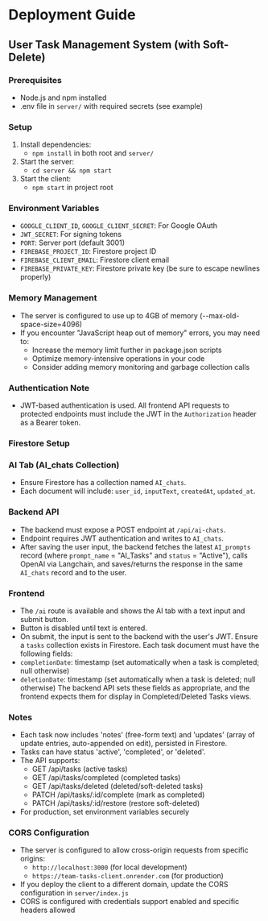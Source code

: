 # Deployment Guide

## User Task Management System (with Soft-Delete)

### Prerequisites
- Node.js and npm installed
- .env file in `server/` with required secrets (see example)

### Setup
1. Install dependencies:
   - `npm install` in both root and `server/`
2. Start the server:
   - `cd server && npm start`
3. Start the client:
   - `npm start` in project root

### Environment Variables
- `GOOGLE_CLIENT_ID`, `GOOGLE_CLIENT_SECRET`: For Google OAuth
- `JWT_SECRET`: For signing tokens
- `PORT`: Server port (default 3001)
- `FIREBASE_PROJECT_ID`: Firestore project ID
- `FIREBASE_CLIENT_EMAIL`: Firestore client email
- `FIREBASE_PRIVATE_KEY`: Firestore private key (be sure to escape newlines properly)

### Memory Management
- The server is configured to use up to 4GB of memory (--max-old-space-size=4096)
- If you encounter "JavaScript heap out of memory" errors, you may need to:
  - Increase the memory limit further in package.json scripts
  - Optimize memory-intensive operations in your code
  - Consider adding memory monitoring and garbage collection calls

### Authentication Note
- JWT-based authentication is used. All frontend API requests to protected endpoints must include the JWT in the `Authorization` header as a Bearer token.

### Firestore Setup

### AI Tab (AI_chats Collection)
- Ensure Firestore has a collection named `AI_chats`.
- Each document will include: `user_id`, `inputText`, `createdAt`, `updated_at`.

### Backend API
- The backend must expose a POST endpoint at `/api/ai-chats`.
- Endpoint requires JWT authentication and writes to `AI_chats`.
- After saving the user input, the backend fetches the latest `AI_prompts` record (where `prompt_name` = "AI_Tasks" and `status` = "Active"), calls OpenAI via Langchain, and saves/returns the response in the same `AI_chats` record and to the user.

### Frontend
- The `/ai` route is available and shows the AI tab with a text input and submit button.
- Button is disabled until text is entered.
- On submit, the input is sent to the backend with the user's JWT.
Ensure a `tasks` collection exists in Firestore. Each task document must have the following fields:
- `completionDate`: timestamp (set automatically when a task is completed; null otherwise)
- `deletionDate`: timestamp (set automatically when a task is deleted; null otherwise)
The backend API sets these fields as appropriate, and the frontend expects them for display in Completed/Deleted Tasks views.

### Notes
- Each task now includes 'notes' (free-form text) and 'updates' (array of update entries, auto-appended on edit), persisted in Firestore.
- Tasks can have status 'active', 'completed', or 'deleted'.
- The API supports:
  - GET /api/tasks (active tasks)
  - GET /api/tasks/completed (completed tasks)
  - GET /api/tasks/deleted (deleted/soft-deleted tasks)
  - PATCH /api/tasks/:id/complete (mark as completed)
  - PATCH /api/tasks/:id/restore (restore soft-deleted)
- For production, set environment variables securely

### CORS Configuration
- The server is configured to allow cross-origin requests from specific origins:
  - `http://localhost:3000` (for local development)
  - `https://team-tasks-client.onrender.com` (for production)
- If you deploy the client to a different domain, update the CORS configuration in `server/index.js`
- CORS is configured with credentials support enabled and specific headers allowed
